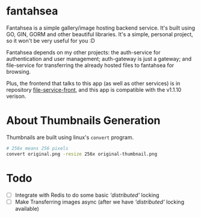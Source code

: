 # fantahsea

Fantahsea is a simple gallery/image hosting backend service. It's built using GO, GIN, GORM and other beautiful libraries. It's a simple, personal project, so it won't be very useful for you :D

Fantahsea depends on my other projects: the auth-service for authentication and user management; auth-gateway is just a gateway; and file-service for transferring the already hosted files to fantahsea for browsing.

Plus, the frontend that talks to this app (as well as other services) is in repository [file-service-front](https://github.com/CurtisNewbie/file-service-front), and this app is compatible with the v1.1.10 verison. 

# About Thumbnails Generation

Thumbnails are built using linux's `convert` program.

```sh
# 256x means 256 pixels
convert original.png -resize 256x original-thumbnail.png
```

# Todo

- [ ] Integrate with Redis to do some basic *'distributed'* locking 
- [ ] Make Transferring images async (after we have *'distributed'* locking available) 
